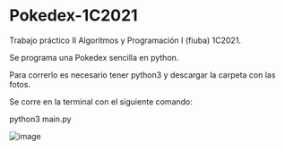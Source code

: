 # Pokedex-1C2021

Trabajo práctico II Algoritmos y Programación I (fiuba) 1C2021.

Se programa una Pokedex sencilla en python.

Para correrlo es necesario tener python3 y descargar la carpeta con las fotos.

Se corre en la terminal con el siguiente comando:

python3 main.py

![image](https://github.com/pgallino/Pokedex-1C2021/assets/90009211/591aaa53-0d1a-431b-ad8a-a1e4c3cb89b0)
